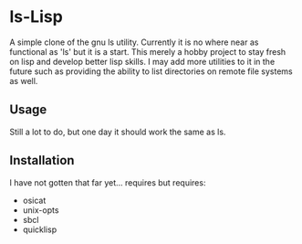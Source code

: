 # ls-Lisp
A simple clone of the gnu ls utility. Currently it is no where near as functional as 'ls' but it is a start. This merely a hobby project to stay fresh on lisp and develop better lisp skills. I may add more utilities to it in the future such as providing the ability to list directories on remote file systems as well.

## Usage
Still a lot to do, but one day it should work the same as ls.


## Installation

I have not gotten that far yet... requires but requires:
- osicat
- unix-opts
- sbcl
- quicklisp
